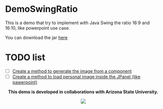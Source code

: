# DemoSwingRatio

This is a demo that try to implement with Java Swing the ratio 16:9 and 16:10, like powerpoint use case.

You can download the jar [here](https://gitlab.com/palazzovincenzo/demoswingratio/-/tree/master/bin)

# TODO list

- [ ] [Create a method to generate the image from a component](https://stackoverflow.com/questions/1349220/convert-jpanel-to-image)
- [ ] [Create a method to load personal image inside the JPanel (like pawerpoint)](https://stackoverflow.com/questions/22162398/how-to-set-a-background-picture-in-jpanel)

<p align="center" style="font-weight: bold;"> This demo is developed in collaborations with Arizona State University. </p>

<div align="center">
<img src="https://sundevilgymnastics.com/wp-content/uploads/2016/10/ASU-Womens-Gymnastics-Website.png" />
</div>

